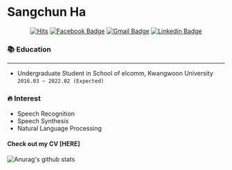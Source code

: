 # Sangchun Ha

<div align=center>

[![Hits](https://hits.seeyoufarm.com/api/count/incr/badge.svg?url=https://github.com/hasangchun)](https://hits.seeyoufarm.com) 
[![Facebook Badge](https://img.shields.io/badge/facebook-1877f2?style=flat-square&logo=facebook&logoColor=white&link=https://www.facebook.com/zzsza)](https://www.facebook.com/profile.php?id=100005129311669)
[![Gmail Badge](https://img.shields.io/badge/Gmail-d14836?style=flat-square&logo=Gmail&logoColor=white&link=mailto:seomk9896@gmail.com)](mailto:seomk9896@gmail.com)
[![Linkedin Badge](https://img.shields.io/badge/-LinkedIn-blue?style=flat-square&logo=Linkedin&logoColor=white&link=https://www.linkedin.com/in/seong-yun-byeon-8183a8113/)](https://www.linkedin.com/in/sangchun-ha-346b3b202/)

</div>

### :books: Education
---
- Undergraduate Student in School of elcomm, Kwangwoon University `2016.03 ~ 2022.02 (Expected)`


### :fire: Interest
- Speech Recognition
- Speech Synthesis
- Natural Language Processing


#### Check out my CV [HERE]

![Anurag's github stats](https://github-readme-stats.vercel.app/api?username=hasangchun&theme=dark&show_icons=true)

 
